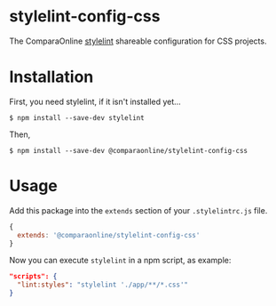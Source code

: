 stylelint-config-css
====================

The ComparaOnline [stylelint](https://stylelint.io) shareable configuration for CSS projects.

# Installation

First, you need stylelint, if it isn't installed yet...

```
$ npm install --save-dev stylelint
```

Then,

```
$ npm install --save-dev @comparaonline/stylelint-config-css
```

# Usage

Add this package into the `extends` section of your `.stylelintrc.js` file.

```js
{
  extends: '@comparaonline/stylelint-config-css'
}
```

Now you can execute `stylelint` in a npm script, as example:

```json
"scripts": {
  "lint:styles": "stylelint './app/**/*.css'"
}
```
